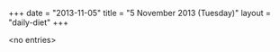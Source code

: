 +++
date = "2013-11-05"
title = "5 November 2013 (Tuesday)"
layout = "daily-diet"
+++


\<no entries\>
